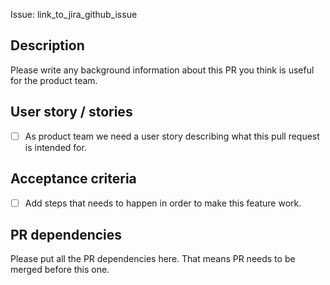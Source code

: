 Issue: link_to_jira_github_issue

## Description
Please write any background information about this PR you think is useful for the product team. 

## User story / stories
- [ ] As product team we need a user story describing what this pull request is intended for.

## Acceptance criteria
- [ ] Add steps that needs to happen in order to make this feature work.

## PR dependencies
Please put all the PR dependencies here. That means PR needs to be merged before this one.
